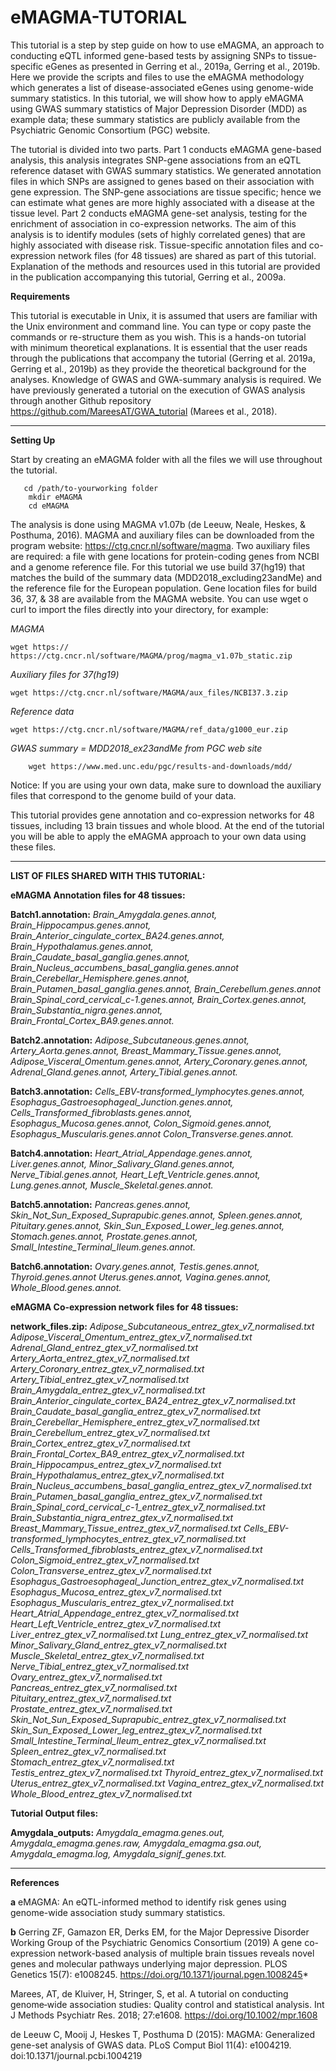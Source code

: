 # eMAGMA-TUTORIAL

This tutorial is a step by step guide on how to use eMAGMA, an approach to conducting eQTL informed gene-based tests by assigning SNPs to tissue-specific eGenes as presented in Gerring et al., 2019a, Gerring et al., 2019b. Here we provide the scripts and files to use the eMAGMA methodology which generates a list of disease-associated eGenes using genome-wide summary statistics. In this tutorial, we will show how to apply eMAGMA using GWAS summary statistics of Major Depression Disorder (MDD) as example data; these summary statistics are publicly available from the Psychiatric Genomic Consortium (PGC) website.

The tutorial is divided into two parts. Part 1 conducts eMAGMA gene-based analysis, this analysis integrates SNP-gene associations from an eQTL reference dataset with GWAS summary statistics. We generated annotation files in which SNPs are assigned to genes based on their association with gene expression.   The SNP-gene associations are tissue specific; hence we can estimate what genes are more highly associated with a disease at the tissue level. Part 2 conducts eMAGMA gene-set analysis, testing for the enrichment of association in co-expression networks. The aim of this analysis is to identify modules (sets of highly correlated genes) that are highly associated with disease risk. Tissue-specific annotation files and co-expression network files (for 48 tissues) are shared as part of this tutorial.   Explanation of the methods and resources used in this tutorial are provided in the publication accompanying this tutorial, Gerring et al., 2009a.


**Requirements** 

This tutorial is executable in Unix, it is assumed that users are familiar with the Unix environment and command line. You can type or copy paste the commands or re-structure them as you wish. This is a hands-on tutorial with minimum theoretical explanations. It is essential that the user reads through the publications that accompany the tutorial (Gerring et al. 2019a, Gerring et al., 2019b) as they provide the theoretical background for the analyses. Knowledge of GWAS and GWA-summary analysis is required. We have previously generated a tutorial on the execution of GWAS analysis through another Github  repository https://github.com/MareesAT/GWA_tutorial (Marees et al., 2018).

*************************************



**Setting Up**


Start by creating an eMAGMA folder with all the files we will use throughout the tutorial.
       
       cd /path/to-yourworking folder
        mkdir eMAGMA
        cd eMAGMA
        
The analysis is done using MAGMA v1.07b (de Leeuw, Neale, Heskes, & Posthuma, 2016). MAGMA and auxiliary files can be downloaded from the program website: https://ctg.cncr.nl/software/magma. Two auxiliary files are required: a file with gene locations for protein-coding genes from NCBI and a genome reference file. For this tutorial we use build 37(hg19) that matches the build of the summary data (MDD2018_excluding23andMe) and the reference file for the European population. Gene location files for build 36, 37, & 38 are available from the MAGMA website. You can use wget o curl to import the files directly into your directory, for example:



*MAGMA*
    
    wget https:// https://ctg.cncr.nl/software/MAGMA/prog/magma_v1.07b_static.zip

*Auxiliary files for 37(hg19)*
        
    wget https://ctg.cncr.nl/software/MAGMA/aux_files/NCBI37.3.zip

*Reference data*
    
    wget https://ctg.cncr.nl/software/MAGMA/ref_data/g1000_eur.zip

*GWAS summary = MDD2018_ex23andMe from PGC web site*
        
        wget https://www.med.unc.edu/pgc/results-and-downloads/mdd/
        
        

Notice: If you are using your own data, make sure to download the auxiliary files that correspond to the genome build of your data.

This tutorial provides gene annotation and co-expression networks for 48 tissues, including 13 brain tissues and whole blood. At the end of the tutorial you will be able to apply the eMAGMA approach to your own data using these files.



****************************************************
**LIST OF FILES SHARED WITH THIS TUTORIAL:**



**eMAGMA Annotation files for 48 tissues:**

**Batch1.annotation:**
*Brain_Amygdala.genes.annot, Brain_Hippocampus.genes.annot, Brain_Anterior_cingulate_cortex_BA24.genes.annot, Brain_Hypothalamus.genes.annot, Brain_Caudate_basal_ganglia.genes.annot, Brain_Nucleus_accumbens_basal_ganglia.genes.annot
Brain_Cerebellar_Hemisphere.genes.annot, Brain_Putamen_basal_ganglia.genes.annot, Brain_Cerebellum.genes.annot                     Brain_Spinal_cord_cervical_c-1.genes.annot, Brain_Cortex.genes.annot, Brain_Substantia_nigra.genes.annot, Brain_Frontal_Cortex_BA9.genes.annot.*

 **Batch2.annotation:**
*Adipose_Subcutaneous.genes.annot, Artery_Aorta.genes.annot, Breast_Mammary_Tissue.genes.annot, Adipose_Visceral_Omentum.genes.annot, Artery_Coronary.genes.annot, Adrenal_Gland.genes.annot, Artery_Tibial.genes.annot.*


 **Batch3.annotation:**
*Cells_EBV-transformed_lymphocytes.genes.annot, Esophagus_Gastroesophageal_Junction.genes.annot, Cells_Transformed_fibroblasts.genes.annot, Esophagus_Mucosa.genes.annot, Colon_Sigmoid.genes.annot, Esophagus_Muscularis.genes.annot
Colon_Transverse.genes.annot.*


 **Batch4.annotation:**
*Heart_Atrial_Appendage.genes.annot, Liver.genes.annot, Minor_Salivary_Gland.genes.annot, Nerve_Tibial.genes.annot, Heart_Left_Ventricle.genes.annot, Lung.genes.annot, Muscle_Skeletal.genes.annot.*

 **Batch5.annotation:**
*Pancreas.genes.annot, Skin_Not_Sun_Exposed_Suprapubic.genes.annot, Spleen.genes.annot, Pituitary.genes.annot, Skin_Sun_Exposed_Lower_leg.genes.annot, Stomach.genes.annot, Prostate.genes.annot, Small_Intestine_Terminal_Ileum.genes.annot.*

 **Batch6.annotation:**
*Ovary.genes.annot, Testis.genes.annot, Thyroid.genes.annot  Uterus.genes.annot, Vagina.genes.annot, Whole_Blood.genes.annot.*


**eMAGMA Co-expression network files for 48 tissues:**

 **network_files.zip:**
*Adipose_Subcutaneous_entrez_gtex_v7_normalised.txt
Adipose_Visceral_Omentum_entrez_gtex_v7_normalised.txt
Adrenal_Gland_entrez_gtex_v7_normalised.txt
Artery_Aorta_entrez_gtex_v7_normalised.txt
Artery_Coronary_entrez_gtex_v7_normalised.txt
Artery_Tibial_entrez_gtex_v7_normalised.txt
Brain_Amygdala_entrez_gtex_v7_normalised.txt
Brain_Anterior_cingulate_cortex_BA24_entrez_gtex_v7_normalised.txt
Brain_Caudate_basal_ganglia_entrez_gtex_v7_normalised.txt
Brain_Cerebellar_Hemisphere_entrez_gtex_v7_normalised.txt
Brain_Cerebellum_entrez_gtex_v7_normalised.txt
Brain_Cortex_entrez_gtex_v7_normalised.txt
Brain_Frontal_Cortex_BA9_entrez_gtex_v7_normalised.txt
Brain_Hippocampus_entrez_gtex_v7_normalised.txt
Brain_Hypothalamus_entrez_gtex_v7_normalised.txt
Brain_Nucleus_accumbens_basal_ganglia_entrez_gtex_v7_normalised.txt
Brain_Putamen_basal_ganglia_entrez_gtex_v7_normalised.txt
Brain_Spinal_cord_cervical_c-1_entrez_gtex_v7_normalised.txt
Brain_Substantia_nigra_entrez_gtex_v7_normalised.txt
Breast_Mammary_Tissue_entrez_gtex_v7_normalised.txt
Cells_EBV-transformed_lymphocytes_entrez_gtex_v7_normalised.txt
Cells_Transformed_fibroblasts_entrez_gtex_v7_normalised.txt
Colon_Sigmoid_entrez_gtex_v7_normalised.txt
Colon_Transverse_entrez_gtex_v7_normalised.txt
Esophagus_Gastroesophageal_Junction_entrez_gtex_v7_normalised.txt
Esophagus_Mucosa_entrez_gtex_v7_normalised.txt
Esophagus_Muscularis_entrez_gtex_v7_normalised.txt
Heart_Atrial_Appendage_entrez_gtex_v7_normalised.txt
Heart_Left_Ventricle_entrez_gtex_v7_normalised.txt
Liver_entrez_gtex_v7_normalised.txt
Lung_entrez_gtex_v7_normalised.txt
Minor_Salivary_Gland_entrez_gtex_v7_normalised.txt
Muscle_Skeletal_entrez_gtex_v7_normalised.txt
Nerve_Tibial_entrez_gtex_v7_normalised.txt
Ovary_entrez_gtex_v7_normalised.txt
Pancreas_entrez_gtex_v7_normalised.txt
Pituitary_entrez_gtex_v7_normalised.txt
Prostate_entrez_gtex_v7_normalised.txt
Skin_Not_Sun_Exposed_Suprapubic_entrez_gtex_v7_normalised.txt
Skin_Sun_Exposed_Lower_leg_entrez_gtex_v7_normalised.txt
Small_Intestine_Terminal_Ileum_entrez_gtex_v7_normalised.txt
Spleen_entrez_gtex_v7_normalised.txt
Stomach_entrez_gtex_v7_normalised.txt
Testis_entrez_gtex_v7_normalised.txt
Thyroid_entrez_gtex_v7_normalised.txt
Uterus_entrez_gtex_v7_normalised.txt
Vagina_entrez_gtex_v7_normalised.txt
Whole_Blood_entrez_gtex_v7_normalised.txt*



**Tutorial Output files:**

 **Amygdala_outputs:**
 *Amygdala_emagma.genes.out,
Amygdala_emagma.genes.raw,
Amygdala_emagma.gsa.out,
Amygdala_emagma.log,
Amygdala_signif_genes.txt.*

*************************************



**References**

**a** eMAGMA: An eQTL-informed method to identify risk genes using genome-wide association study summary statistics.

**b** Gerring ZF, Gamazon ER, Derks EM, for the Major Depressive Disorder Working Group of the Psychiatric Genomics Consortium (2019) A gene co-expression network-based analysis of multiple brain tissues reveals novel genes and molecular pathways underlying major depression. PLOS Genetics 15(7): e1008245. https://doi.org/10.1371/journal.pgen.1008245*

Marees, AT, de Kluiver, H, Stringer, S, et al. A tutorial on conducting genome‐wide association studies: Quality control and statistical analysis. Int J Methods Psychiatr Res. 2018; 27:e1608. https://doi.org/10.1002/mpr.1608

de Leeuw C, Mooij J, Heskes T, Posthuma D (2015): MAGMA: Generalized gene-set analysis of GWAS data. PLoS Comput Biol 11(4): e1004219. doi:10.1371/journal.pcbi.1004219 
